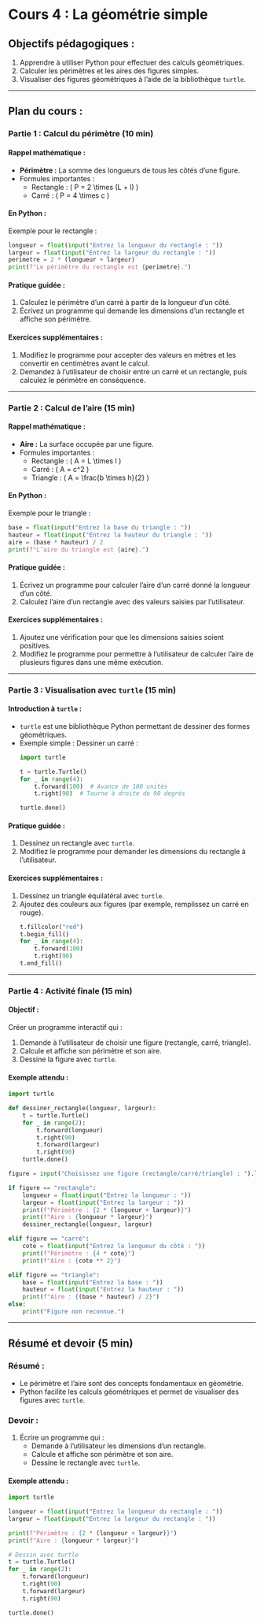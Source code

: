 # Cours 4 : La géométrie simple

## Objectifs pédagogiques :
1. Apprendre à utiliser Python pour effectuer des calculs géométriques.
2. Calculer les périmètres et les aires des figures simples.
3. Visualiser des figures géométriques à l’aide de la bibliothèque `turtle`.

---

## Plan du cours :

### Partie 1 : Calcul du périmètre (10 min)

#### Rappel mathématique :
- **Périmètre :** La somme des longueurs de tous les côtés d’une figure.
- Formules importantes :
  - Rectangle : \( P = 2 \times (L + l) \)
  - Carré : \( P = 4 \times c \)

#### En Python :
Exemple pour le rectangle :
```python
longueur = float(input("Entrez la longueur du rectangle : "))
largeur = float(input("Entrez la largeur du rectangle : "))
perimetre = 2 * (longueur + largeur)
print(f"Le périmètre du rectangle est {perimetre}.")
```

#### Pratique guidée :
1. Calculez le périmètre d’un carré à partir de la longueur d’un côté.
2. Écrivez un programme qui demande les dimensions d’un rectangle et affiche son périmètre.

#### Exercices supplémentaires :
1. Modifiez le programme pour accepter des valeurs en mètres et les convertir en centimètres avant le calcul.
2. Demandez à l’utilisateur de choisir entre un carré et un rectangle, puis calculez le périmètre en conséquence.

---

### Partie 2 : Calcul de l’aire (15 min)

#### Rappel mathématique :
- **Aire :** La surface occupée par une figure.
- Formules importantes :
  - Rectangle : \( A = L \times l \)
  - Carré : \( A = c^2 \)
  - Triangle : \( A = \frac{b \times h}{2} \)

#### En Python :
Exemple pour le triangle :
```python
base = float(input("Entrez la base du triangle : "))
hauteur = float(input("Entrez la hauteur du triangle : "))
aire = (base * hauteur) / 2
print(f"L’aire du triangle est {aire}.")
```

#### Pratique guidée :
1. Écrivez un programme pour calculer l’aire d’un carré donné la longueur d’un côté.
2. Calculez l’aire d’un rectangle avec des valeurs saisies par l’utilisateur.

#### Exercices supplémentaires :
1. Ajoutez une vérification pour que les dimensions saisies soient positives.
2. Modifiez le programme pour permettre à l’utilisateur de calculer l’aire de plusieurs figures dans une même exécution.

---

### Partie 3 : Visualisation avec `turtle` (15 min)

#### Introduction à `turtle` :
- `turtle` est une bibliothèque Python permettant de dessiner des formes géométriques.
- Exemple simple : Dessiner un carré :
  ```python
  import turtle

  t = turtle.Turtle()
  for _ in range(4):
      t.forward(100)  # Avance de 100 unités
      t.right(90)  # Tourne à droite de 90 degrés

  turtle.done()
  ```

#### Pratique guidée :
1. Dessinez un rectangle avec `turtle`.
2. Modifiez le programme pour demander les dimensions du rectangle à l’utilisateur.

#### Exercices supplémentaires :
1. Dessinez un triangle équilatéral avec `turtle`.
2. Ajoutez des couleurs aux figures (par exemple, remplissez un carré en rouge).
   ```python
   t.fillcolor("red")
   t.begin_fill()
   for _ in range(4):
       t.forward(100)
       t.right(90)
   t.end_fill()
   ```

---

### Partie 4 : Activité finale (15 min)

#### Objectif :
Créer un programme interactif qui :
1. Demande à l’utilisateur de choisir une figure (rectangle, carré, triangle).
2. Calcule et affiche son périmètre et son aire.
3. Dessine la figure avec `turtle`.

#### Exemple attendu :
```python
import turtle

def dessiner_rectangle(longueur, largeur):
    t = turtle.Turtle()
    for _ in range(2):
        t.forward(longueur)
        t.right(90)
        t.forward(largeur)
        t.right(90)
    turtle.done()

figure = input("Choisissez une figure (rectangle/carré/triangle) : ").lower()

if figure == "rectangle":
    longueur = float(input("Entrez la longueur : "))
    largeur = float(input("Entrez la largeur : "))
    print(f"Périmètre : {2 * (longueur + largeur)}")
    print(f"Aire : {longueur * largeur}")
    dessiner_rectangle(longueur, largeur)

elif figure == "carré":
    cote = float(input("Entrez la longueur du côté : "))
    print(f"Périmètre : {4 * cote}")
    print(f"Aire : {cote ** 2}")

elif figure == "triangle":
    base = float(input("Entrez la base : "))
    hauteur = float(input("Entrez la hauteur : "))
    print(f"Aire : {(base * hauteur) / 2}")
else:
    print("Figure non reconnue.")
```

---

## Résumé et devoir (5 min)

### Résumé :
- Le périmètre et l’aire sont des concepts fondamentaux en géométrie.
- Python facilite les calculs géométriques et permet de visualiser des figures avec `turtle`.

### Devoir :
1. Écrire un programme qui :
   - Demande à l’utilisateur les dimensions d’un rectangle.
   - Calcule et affiche son périmètre et son aire.
   - Dessine le rectangle avec `turtle`.

#### Exemple attendu :
```python
import turtle

longueur = float(input("Entrez la longueur du rectangle : "))
largeur = float(input("Entrez la largeur du rectangle : "))

print(f"Périmètre : {2 * (longueur + largeur)}")
print(f"Aire : {longueur * largeur}")

# Dessin avec turtle
t = turtle.Turtle()
for _ in range(2):
    t.forward(longueur)
    t.right(90)
    t.forward(largeur)
    t.right(90)

turtle.done()
